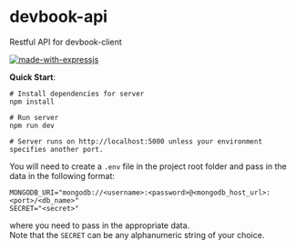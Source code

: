 # devbook-api
Restful API for devbook-client  
  
[![made-with-expressjs](https://img.shields.io/badge/made%20with-express-blue)](https://expressjs.com/)  

**Quick Start**:  
```
# Install dependencies for server
npm install

# Run server
npm run dev

# Server runs on http://localhost:5000 unless your environment specifies another port. 
```   

You will need to create a `.env` file in the project root folder and pass in the data in the following format:  
```
MONGODB_URI="mongodb://<username>:<password>@<mongodb_host_url>:<port>/<db_name>"
SECRET="<secret>"
```
where you need to pass in the appropriate data.  
Note that the `SECRET` can be any alphanumeric string of your choice.  
